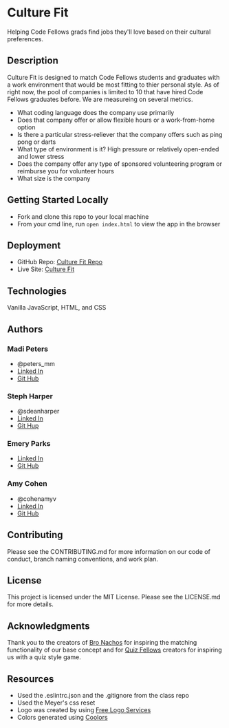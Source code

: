 # Culture Fit
Helping Code Fellows grads find jobs they'll love based on their cultural preferences.

## Description
Culture Fit is designed to match Code Fellows students and graduates with a work environment that would be most fitting to thier personal style. As of right now, the pool of companies is limited to 10 that have hired Code Fellows graduates before.  We are measureing on several metrics.
* What coding language does the company use primarily
* Does that company offer or allow flexible hours or a work-from-home option
* Is there a particular stress-reliever that the company offers such as ping pong or darts
* What type of environment is it? High pressure or relatively open-ended and lower stress
* Does the company offer any type of sponsored volunteering program or reimburse you for volunteer hours
* What size is the company

## Getting Started Locally
* Fork and clone this repo to your local machine
* From your cmd line, run `open index.html` to view the app in the browser

## Deployment
* GitHub Repo: [Culture Fit Repo](https://github.com/EmeryP/culture-fit)
* Live Site: [Culture Fit](https://emeryp.github.io/culture-fit/)

## Technologies
Vanilla JavaScript, HTML, and CSS

## Authors
### Madi Peters
* @peters_mm
* [Linked In](https://www.linkedin.com/in/madeline-peters/)
* [Git Hub](https://github.com/madelinepet)
### Steph Harper
* @sdeanharper
* [Linked In](https://www.linkedin.com/in/sdeanharper)
* [Git Hup](github.com/IndigoShock)
### Emery Parks
* [Linked In](https://www.linkedin.com/in/emeryparks/)
* [Git Hub](https://github.com/EmeryP)
### Amy Cohen
* @cohenamyv
* [Linked In](https://www.linkedin.com/in/amyvcohen/)
* [Git Hub](https://github.com/AmyCohen)

## Contributing
Please see the CONTRIBUTING.md for more information on our code of conduct, branch naming conventions, and work plan.

## License
This project is licensed under the MIT License. Please see the LICENSE.md for more details.

## Acknowledgments
Thank you to the creators of [Bro Nachos](http://bronacho.com/) for inspiring the matching functionality of our base concept and for [Quiz Fellows](https://ccloops.github.io/quiz-fellows/index.html) creators for inspiring us with a quiz style game.

## Resources
* Used the .eslintrc.json and the .gitignore from the class repo
* Used the Meyer's css reset
* Logo was created by using [Free Logo Services](https://www.freelogoservices.com/step3/parent/8321394?lastsave=2270463892ae1af356236ba73d3a87fc)
* Colors generated using [Coolors](https://coolors.co/cee0dc-757780-1ca3ce-eae7dc-afaab9)
